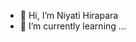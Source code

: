 - 👋 Hi, I’m Niyati Hirapara
- 🌱 I’m currently learning ...

<!---
niyati-02/niyati-02 is a ✨ special ✨ repository because its `README.md` (this file) appears on your GitHub profile.
You can click the Preview link to take a look at your changes.
--->
